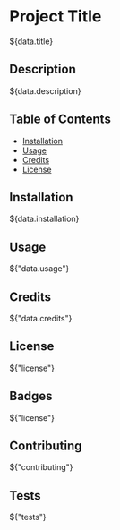 # Project Title 

${data.title}

## Description 

${data.description}

## Table of Contents

* [Installation](#installation)
* [Usage](#usage)
* [Credits](#credits)
* [License](#license)


## Installation 

${data.installation}


## Usage 

${"data.usage"}


## Credits 

${"data.credits"}

## License

${"license"}


## Badges

${"license"}

## Contributing

${"contributing"}

## Tests

${"tests"}


